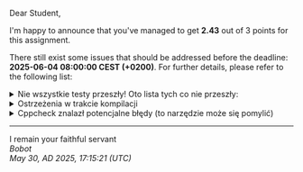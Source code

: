 Dear Student,

I'm happy to announce that you've managed to get **2.43** out of 3 points for this assignment.

There still exist some issues that should be addressed before the deadline: **2025-06-04 08:00:00 CEST (+0200)**. For further details, please refer to the following list:

<details><summary>Nie wszystkie testy przeszły! Oto lista tych co nie przeszły:</summary>1.&nbsp;CommandsParserSystemTester/CommandsParserSystemTester.testVariousScenariosUsingInputAndOutputFiles/0<br>2.&nbsp;CommandsParserSystemTester/CommandsParserSystemTester.testVariousScenariosUsingInputAndOutputFiles/1<br>3.&nbsp;CommandsParserSystemTester/CommandsParserSystemTester.testVariousScenariosUsingInputAndOutputFiles/2<br>4.&nbsp;CommandsParserSystemTester/CommandsParserSystemTester.testVariousScenariosUsingInputAndOutputFiles/3</details>
<details><summary>Ostrzeżenia w trakcie kompilacji</summary>/tmp/tmpps3jlajo/student/unit_tests/objectUniqueListTest.cpp:&nbsp;In&nbsp;member&nbsp;function&nbsp;‘virtual&nbsp;void&nbsp;ObjectListTester_assignmentOperatorMoving_expectedAllElementsMoved_Test::TestBody()’:<br>/tmp/tmpps3jlajo/student/unit_tests/objectUniqueListTest.cpp:497:13:&nbsp;warning:&nbsp;moving&nbsp;‘myList1’&nbsp;of&nbsp;type&nbsp;‘ObjectList’&nbsp;to&nbsp;itself&nbsp;[-Wself-move]<br>&nbsp;&nbsp;497&nbsp;|&nbsp;&nbsp;&nbsp;&nbsp;&nbsp;myList1&nbsp;=&nbsp;std::move(myList1);<br>&nbsp;&nbsp;&nbsp;&nbsp;&nbsp;&nbsp;|&nbsp;&nbsp;&nbsp;&nbsp;&nbsp;~~~~~~~~^~~~~~~~~~~~~~~~~~~~<br>/tmp/tmpps3jlajo/student/unit_tests/objectUniqueListTest.cpp:497:13:&nbsp;note:&nbsp;remove&nbsp;‘std::move’&nbsp;call<br>Consolidate&nbsp;compiler&nbsp;generated&nbsp;dependencies&nbsp;of&nbsp;target&nbsp;gtest<br>Consolidate&nbsp;compiler&nbsp;generated&nbsp;dependencies&nbsp;of&nbsp;target&nbsp;gtest_main<br>/tmp/tmpps3jlajo/student/system_tests/runningexternalprogram.cpp:&nbsp;In&nbsp;function&nbsp;‘void&nbsp;{anonymous}::sendInput2Process(const&nbsp;std::string&,&nbsp;const&nbsp;std::string&,&nbsp;bool,&nbsp;TinyProcessLib::Process&)’:<br>/tmp/tmpps3jlajo/student/system_tests/runningexternalprogram.cpp:142:29:&nbsp;warning:&nbsp;unused&nbsp;parameter&nbsp;‘inputAvailable’&nbsp;[-Wunused-parameter]<br>&nbsp;&nbsp;142&nbsp;|&nbsp;&nbsp;&nbsp;&nbsp;&nbsp;&nbsp;&nbsp;&nbsp;&nbsp;&nbsp;&nbsp;&nbsp;&nbsp;&nbsp;&nbsp;&nbsp;&nbsp;&nbsp;&nbsp;&nbsp;&nbsp;&nbsp;&nbsp;&nbsp;bool&nbsp;inputAvailable,<br>&nbsp;&nbsp;&nbsp;&nbsp;&nbsp;&nbsp;|&nbsp;&nbsp;&nbsp;&nbsp;&nbsp;&nbsp;&nbsp;&nbsp;&nbsp;&nbsp;&nbsp;&nbsp;&nbsp;&nbsp;&nbsp;&nbsp;&nbsp;&nbsp;&nbsp;&nbsp;&nbsp;&nbsp;&nbsp;&nbsp;~~~~~^~~~~~~~~~~~~~<br></details>
<details><summary>Cppcheck znalazł potencjalne błędy (to narzędzie może się pomylić)</summary>/tmp/tmpps3jlajo/student/doubleObject.h:9:5:&nbsp;warning:&nbsp;Class&nbsp;'DoubleObject'&nbsp;has&nbsp;a&nbsp;constructor&nbsp;with&nbsp;1&nbsp;argument&nbsp;that&nbsp;is&nbsp;not&nbsp;explicit.&nbsp;[noExplicitConstructor]<br>&nbsp;&nbsp;&nbsp;&nbsp;DoubleObject(double&nbsp;dn):&nbsp;doubleNum(dn){}<br>&nbsp;&nbsp;&nbsp;&nbsp;^<br>/tmp/tmpps3jlajo/student/intObject.h:13:5:&nbsp;warning:&nbsp;Class&nbsp;'IntObject'&nbsp;has&nbsp;a&nbsp;constructor&nbsp;with&nbsp;1&nbsp;argument&nbsp;that&nbsp;is&nbsp;not&nbsp;explicit.&nbsp;[noExplicitConstructor]<br>&nbsp;&nbsp;&nbsp;&nbsp;IntObject(int&nbsp;n):&nbsp;num(n){}<br>&nbsp;&nbsp;&nbsp;&nbsp;^<br>/tmp/tmpps3jlajo/student/objectlist.h:55:9:&nbsp;warning:&nbsp;Struct&nbsp;'iterator'&nbsp;has&nbsp;a&nbsp;constructor&nbsp;with&nbsp;1&nbsp;argument&nbsp;that&nbsp;is&nbsp;not&nbsp;explicit.&nbsp;[noExplicitConstructor]<br>&nbsp;&nbsp;&nbsp;&nbsp;&nbsp;&nbsp;&nbsp;&nbsp;iterator(Node*&nbsp;ptr):&nbsp;ptrNode(ptr)&nbsp;{}<br>&nbsp;&nbsp;&nbsp;&nbsp;&nbsp;&nbsp;&nbsp;&nbsp;^<br>/tmp/tmpps3jlajo/student/stringObject.h:14:5:&nbsp;warning:&nbsp;Class&nbsp;'StringObject'&nbsp;has&nbsp;a&nbsp;constructor&nbsp;with&nbsp;1&nbsp;argument&nbsp;that&nbsp;is&nbsp;not&nbsp;explicit.&nbsp;[noExplicitConstructor]<br>&nbsp;&nbsp;&nbsp;&nbsp;StringObject(std::string&nbsp;txt):&nbsp;text(std::move(txt)){}<br>&nbsp;&nbsp;&nbsp;&nbsp;^<br>/tmp/tmpps3jlajo/student/main.cpp:126:29:&nbsp;warning:&nbsp;Consider&nbsp;using&nbsp;std::accumulate&nbsp;algorithm&nbsp;instead&nbsp;of&nbsp;a&nbsp;raw&nbsp;loop.&nbsp;[useStlAlgorithm]<br>&nbsp;&nbsp;&nbsp;&nbsp;&nbsp;&nbsp;&nbsp;&nbsp;&nbsp;&nbsp;&nbsp;&nbsp;&nbsp;&nbsp;&nbsp;&nbsp;&nbsp;&nbsp;&nbsp;&nbsp;&nbsp;&nbsp;&nbsp;&nbsp;acc&nbsp;+=&nbsp;p-&gt;num;<br>&nbsp;&nbsp;&nbsp;&nbsp;&nbsp;&nbsp;&nbsp;&nbsp;&nbsp;&nbsp;&nbsp;&nbsp;&nbsp;&nbsp;&nbsp;&nbsp;&nbsp;&nbsp;&nbsp;&nbsp;&nbsp;&nbsp;&nbsp;&nbsp;&nbsp;&nbsp;&nbsp;&nbsp;^<br>/tmp/tmpps3jlajo/student/main.cpp:132:29:&nbsp;warning:&nbsp;Consider&nbsp;using&nbsp;std::accumulate&nbsp;algorithm&nbsp;instead&nbsp;of&nbsp;a&nbsp;raw&nbsp;loop.&nbsp;[useStlAlgorithm]<br>&nbsp;&nbsp;&nbsp;&nbsp;&nbsp;&nbsp;&nbsp;&nbsp;&nbsp;&nbsp;&nbsp;&nbsp;&nbsp;&nbsp;&nbsp;&nbsp;&nbsp;&nbsp;&nbsp;&nbsp;&nbsp;&nbsp;&nbsp;&nbsp;acc&nbsp;+=&nbsp;p-&gt;doubleNum;<br>&nbsp;&nbsp;&nbsp;&nbsp;&nbsp;&nbsp;&nbsp;&nbsp;&nbsp;&nbsp;&nbsp;&nbsp;&nbsp;&nbsp;&nbsp;&nbsp;&nbsp;&nbsp;&nbsp;&nbsp;&nbsp;&nbsp;&nbsp;&nbsp;&nbsp;&nbsp;&nbsp;&nbsp;^<br>/tmp/tmpps3jlajo/student/main.cpp:140:29:&nbsp;warning:&nbsp;Consider&nbsp;using&nbsp;std::accumulate&nbsp;algorithm&nbsp;instead&nbsp;of&nbsp;a&nbsp;raw&nbsp;loop.&nbsp;[useStlAlgorithm]<br>&nbsp;&nbsp;&nbsp;&nbsp;&nbsp;&nbsp;&nbsp;&nbsp;&nbsp;&nbsp;&nbsp;&nbsp;&nbsp;&nbsp;&nbsp;&nbsp;&nbsp;&nbsp;&nbsp;&nbsp;&nbsp;&nbsp;&nbsp;&nbsp;acc&nbsp;+=&nbsp;p-&gt;complex;<br>&nbsp;&nbsp;&nbsp;&nbsp;&nbsp;&nbsp;&nbsp;&nbsp;&nbsp;&nbsp;&nbsp;&nbsp;&nbsp;&nbsp;&nbsp;&nbsp;&nbsp;&nbsp;&nbsp;&nbsp;&nbsp;&nbsp;&nbsp;&nbsp;&nbsp;&nbsp;&nbsp;&nbsp;^<br>/tmp/tmpps3jlajo/student/objectlist.cpp:35:0:&nbsp;warning:&nbsp;Consider&nbsp;using&nbsp;std::any_of&nbsp;algorithm&nbsp;instead&nbsp;of&nbsp;a&nbsp;raw&nbsp;loop.&nbsp;[useStlAlgorithm]<br>&nbsp;&nbsp;&nbsp;&nbsp;&nbsp;&nbsp;&nbsp;&nbsp;if&nbsp;(o&nbsp;==&nbsp;obj)<br>^<br>/tmp/tmpps3jlajo/student/objectlist.cpp:40:0:&nbsp;warning:&nbsp;The&nbsp;function&nbsp;'push_front'&nbsp;is&nbsp;never&nbsp;used.&nbsp;[unusedFunction]<br>void&nbsp;ObjectList::push_front(value_type*&nbsp;newObject)&nbsp;{<br>^<br>/tmp/tmpps3jlajo/student/objectlist.cpp:109:0:&nbsp;warning:&nbsp;The&nbsp;function&nbsp;'reverse'&nbsp;is&nbsp;never&nbsp;used.&nbsp;[unusedFunction]<br>void&nbsp;ObjectList::reverse()&nbsp;noexcept&nbsp;{<br>^<br>/tmp/tmpps3jlajo/student/objectlist.cpp:142:0:&nbsp;warning:&nbsp;The&nbsp;function&nbsp;'erase_after'&nbsp;is&nbsp;never&nbsp;used.&nbsp;[unusedFunction]<br>void&nbsp;ObjectList::erase_after(iterator&nbsp;position)&nbsp;{<br>^<br></details>

-----------
I remain your faithful servant\
_Bobot_\
_May 30, AD 2025, 17:15:21 (UTC)_